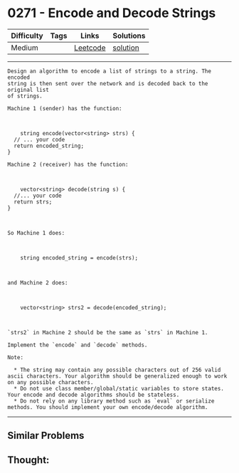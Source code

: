 # 0271 - Encode and Decode Strings

Difficulty  | Tags | Links | Solutions
----------- | ---- | ----- | -----
Medium |  | [Leetcode](https://leetcode.com/problems/encode-and-decode-strings) | [solution](https://leetcode.com/problems/encode-and-decode-strings/solution/)


-----------

```
Design an algorithm to encode a list of strings to a string. The encoded
string is then sent over the network and is decoded back to the original list
of strings.

Machine 1 (sender) has the function:



    string encode(vector<string> strs) {  // ... your code  return encoded_string;}

Machine 2 (receiver) has the function:



    vector<string> decode(string s) {  //... your code  return strs;}



So Machine 1 does:



    string encoded_string = encode(strs);



and Machine 2 does:



    vector<string> strs2 = decode(encoded_string);



`strs2` in Machine 2 should be the same as `strs` in Machine 1.

Implement the `encode` and `decode` methods.

Note:

  * The string may contain any possible characters out of 256 valid ascii characters. Your algorithm should be generalized enough to work on any possible characters.
  * Do not use class member/global/static variables to store states. Your encode and decode algorithms should be stateless.
  * Do not rely on any library method such as `eval` or serialize methods. You should implement your own encode/decode algorithm.
```

-----------


## Similar Problems




## Thought:
